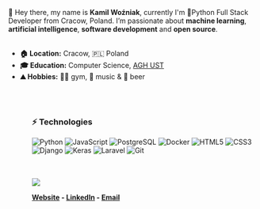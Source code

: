 <br>
<br>
<br>
👋 Hey there, my name is <b>Kamil Woźniak</b>, currently I'm 🐍Python Full Stack Developer from Cracow, Poland. I’m passionate about <b>machine learning</b>, <b>artificial intelligence</b>, <b>software development</b> and <b>open source</b>.

<br>
<br>

<ul>
    <li>
        <b>🏠 Location:</b> Cracow, 🇵🇱 Poland
    </li>
    <li>
        <b>🎓 Education:</b> Computer Science, <a href="https://www.agh.edu.pl/">AGH UST</a>
    </li>
    <li>
        <b>⛰️ Hobbies:</b> 🏋️‍♂️ gym, 🎵 music & 🍺 beer
    </li>
<ul>


<br>
<br>

### ⚡ Technologies
![Python](https://img.shields.io/badge/-Python-331111?style=flat-square&logo=Python)
![JavaScript](https://img.shields.io/badge/-JavaScript-331111?style=flat-square&logo=javascript)
![PostgreSQL](https://img.shields.io/badge/-PostgreSQL-331111?style=flat-square&logo=postgresql)
![Docker](https://img.shields.io/badge/-Docker-331111?style=flat-square&logo=docker)
![HTML5](https://img.shields.io/badge/-HTML5-331111?style=flat-square&logo=html5&logoColor=white)
![CSS3](https://img.shields.io/badge/-CSS3-331111?style=flat-square&logo=css3)
![Django](https://img.shields.io/badge/-Django-331111?style=flat-square&logo=django)
![Keras](https://img.shields.io/badge/-Keras-331111?style=flat-square&logo=keras)
![Laravel](https://img.shields.io/badge/-Laravel-331111?style=flat-square&logo=laravel)
![Git](https://img.shields.io/badge/-Git-331111?style=flat-square&logo=git)



<br>
<br>
<img src="https://github-readme-stats.vercel.app/api?username=Valaraucoo&show_icons=true&hide_border=true">


**[Website](https://kamilwozniak.netlify.app/) - [LinkedIn](https://www.linkedin.com/in/kamil-woźniak-95332717b/) - [Email](mailto:jestem.kamil.wozniak@gmail.com)**
